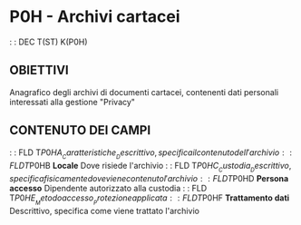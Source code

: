 # P0H - Archivi cartacei
 :  : DEC T(ST) K(P0H)
## OBIETTIVI
Anagrafico degli archivi di documenti cartacei, contenenti dati personali interessati alla gestione "Privacy"
## CONTENUTO DEI CAMPI
 :  : FLD T$P0HA __Caratteristiche__
Descrittivo, specifica il contenuto dell'archivio
 :  : FLD T$P0HB __Locale__
Dove risiede l'archivio
 :  : FLD T$P0HC __Custodia__
Descrittivo, specifica fisicamente dove viene contenuto l'archivio
 :  : FLD T$P0HD __Persona accesso__
Dipendente autorizzato alla custodia
 :  : FLD T$P0HE __Metodo accesso__
Protezione applicata
 :  : FLD T$P0HF __Trattamento dati__
Descrittivo, specifica come viene trattato l'archivio
